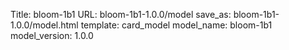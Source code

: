 Title: bloom-1b1
URL: bloom-1b1-1.0.0/model
save_as: bloom-1b1-1.0.0/model.html
template: card_model
model_name: bloom-1b1
model_version: 1.0.0

